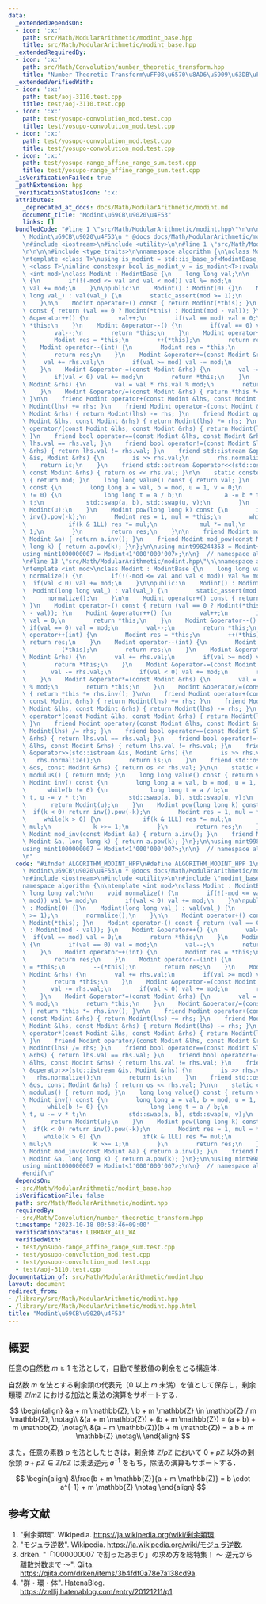 ```yaml
---
data:
  _extendedDependsOn:
  - icon: ':x:'
    path: src/Math/ModularArithmetic/modint_base.hpp
    title: src/Math/ModularArithmetic/modint_base.hpp
  _extendedRequiredBy:
  - icon: ':x:'
    path: src/Math/Convolution/number_theoretic_transform.hpp
    title: "Number Theoretic Transform\uFF08\u6570\u8AD6\u5909\u63DB\uFF09"
  _extendedVerifiedWith:
  - icon: ':x:'
    path: test/aoj-3110.test.cpp
    title: test/aoj-3110.test.cpp
  - icon: ':x:'
    path: test/yosupo-convolution_mod.test.cpp
    title: test/yosupo-convolution_mod.test.cpp
  - icon: ':x:'
    path: test/yosupo-convolution_mod.test.cpp
    title: test/yosupo-convolution_mod.test.cpp
  - icon: ':x:'
    path: test/yosupo-range_affine_range_sum.test.cpp
    title: test/yosupo-range_affine_range_sum.test.cpp
  _isVerificationFailed: true
  _pathExtension: hpp
  _verificationStatusIcon: ':x:'
  attributes:
    _deprecated_at_docs: docs/Math/ModularArithmetic/modint.md
    document_title: "Modint\u69CB\u9020\u4F53"
    links: []
  bundledCode: "#line 1 \"src/Math/ModularArithmetic/modint.hpp\"\n\n\n\n/**\n * @brief\
    \ Modint\u69CB\u9020\u4F53\n * @docs docs/Math/ModularArithmetic/modint.md\n */\n\
    \n#include <iostream>\n#include <utility>\n\n#line 1 \"src/Math/ModularArithmetic/modint_base.hpp\"\
    \n\n\n\n#include <type_traits>\n\nnamespace algorithm {\n\nclass ModintBase {};\n\
    \ntemplate <class T>\nusing is_modint = std::is_base_of<ModintBase, T>;\n\ntemplate\
    \ <class T>\ninline constexpr bool is_modint_v = is_modint<T>::value;\n\ntemplate\
    \ <int mod>\nclass Modint : ModintBase {\n    long long val;\n\n    void normalize()\
    \ {\n        if(!(-mod <= val and val < mod)) val %= mod;\n        if(val < 0)\
    \ val += mod;\n    }\n\npublic:\n    Modint() : Modint(0) {}\n    Modint(long\
    \ long val_) : val(val_) {\n        static_assert(mod >= 1);\n        normalize();\n\
    \    }\n\n    Modint operator+() const { return Modint(*this); }\n    Modint operator-()\
    \ const { return (val == 0 ? Modint(*this) : Modint(mod - val)); }\n    Modint\
    \ &operator++() {\n        val++;\n        if(val == mod) val = 0;\n        return\
    \ *this;\n    }\n    Modint &operator--() {\n        if(val == 0) val = mod;\n\
    \        val--;\n        return *this;\n    }\n    Modint operator++(int) {\n\
    \        Modint res = *this;\n        ++(*this);\n        return res;\n    }\n\
    \    Modint operator--(int) {\n        Modint res = *this;\n        --(*this);\n\
    \        return res;\n    }\n    Modint &operator+=(const Modint &rhs) {\n   \
    \     val += rhs.val;\n        if(val >= mod) val -= mod;\n        return *this;\n\
    \    }\n    Modint &operator-=(const Modint &rhs) {\n        val -= rhs.val;\n\
    \        if(val < 0) val += mod;\n        return *this;\n    }\n    Modint &operator*=(const\
    \ Modint &rhs) {\n        val = val * rhs.val % mod;\n        return *this;\n\
    \    }\n    Modint &operator/=(const Modint &rhs) { return *this *= rhs.inv();\
    \ }\n\n    friend Modint operator+(const Modint &lhs, const Modint &rhs) { return\
    \ Modint(lhs) += rhs; }\n    friend Modint operator-(const Modint &lhs, const\
    \ Modint &rhs) { return Modint(lhs) -= rhs; }\n    friend Modint operator*(const\
    \ Modint &lhs, const Modint &rhs) { return Modint(lhs) *= rhs; }\n    friend Modint\
    \ operator/(const Modint &lhs, const Modint &rhs) { return Modint(lhs) /= rhs;\
    \ }\n    friend bool operator==(const Modint &lhs, const Modint &rhs) { return\
    \ lhs.val == rhs.val; }\n    friend bool operator!=(const Modint &lhs, const Modint\
    \ &rhs) { return lhs.val != rhs.val; }\n    friend std::istream &operator>>(std::istream\
    \ &is, Modint &rhs) {\n        is >> rhs.val;\n        rhs.normalize();\n    \
    \    return is;\n    }\n    friend std::ostream &operator<<(std::ostream &os,\
    \ const Modint &rhs) { return os << rhs.val; }\n\n    static constexpr int modulus()\
    \ { return mod; }\n    long long value() const { return val; }\n    Modint inv()\
    \ const {\n        long long a = val, b = mod, u = 1, v = 0;\n        while(b\
    \ != 0) {\n            long long t = a / b;\n            a -= b * t, u -= v *\
    \ t;\n            std::swap(a, b), std::swap(u, v);\n        }\n        return\
    \ Modint(u);\n    }\n    Modint pow(long long k) const {\n        if(k < 0) return\
    \ inv().pow(-k);\n        Modint res = 1, mul = *this;\n        while(k > 0) {\n\
    \            if(k & 1LL) res *= mul;\n            mul *= mul;\n            k >>=\
    \ 1;\n        }\n        return res;\n    }\n\n    friend Modint mod_inv(const\
    \ Modint &a) { return a.inv(); }\n    friend Modint mod_pow(const Modint &a, long\
    \ long k) { return a.pow(k); }\n};\n\nusing mint998244353 = Modint<998'244'353>;\n\
    using mint1000000007 = Modint<1'000'000'007>;\n\n}  // namespace algorithm\n\n\
    \n#line 13 \"src/Math/ModularArithmetic/modint.hpp\"\n\nnamespace algorithm {\n\
    \ntemplate <int mod>\nclass Modint : ModintBase {\n    long long val;\n\n    void\
    \ normalize() {\n        if(!(-mod <= val and val < mod)) val %= mod;\n      \
    \  if(val < 0) val += mod;\n    }\n\npublic:\n    Modint() : Modint(0) {}\n  \
    \  Modint(long long val_) : val(val_) {\n        static_assert(mod >= 1);\n  \
    \      normalize();\n    }\n\n    Modint operator+() const { return Modint(*this);\
    \ }\n    Modint operator-() const { return (val == 0 ? Modint(*this) : Modint(mod\
    \ - val)); }\n    Modint &operator++() {\n        val++;\n        if(val == mod)\
    \ val = 0;\n        return *this;\n    }\n    Modint &operator--() {\n       \
    \ if(val == 0) val = mod;\n        val--;\n        return *this;\n    }\n    Modint\
    \ operator++(int) {\n        Modint res = *this;\n        ++(*this);\n       \
    \ return res;\n    }\n    Modint operator--(int) {\n        Modint res = *this;\n\
    \        --(*this);\n        return res;\n    }\n    Modint &operator+=(const\
    \ Modint &rhs) {\n        val += rhs.val;\n        if(val >= mod) val -= mod;\n\
    \        return *this;\n    }\n    Modint &operator-=(const Modint &rhs) {\n \
    \       val -= rhs.val;\n        if(val < 0) val += mod;\n        return *this;\n\
    \    }\n    Modint &operator*=(const Modint &rhs) {\n        val = val * rhs.val\
    \ % mod;\n        return *this;\n    }\n    Modint &operator/=(const Modint &rhs)\
    \ { return *this *= rhs.inv(); }\n\n    friend Modint operator+(const Modint &lhs,\
    \ const Modint &rhs) { return Modint(lhs) += rhs; }\n    friend Modint operator-(const\
    \ Modint &lhs, const Modint &rhs) { return Modint(lhs) -= rhs; }\n    friend Modint\
    \ operator*(const Modint &lhs, const Modint &rhs) { return Modint(lhs) *= rhs;\
    \ }\n    friend Modint operator/(const Modint &lhs, const Modint &rhs) { return\
    \ Modint(lhs) /= rhs; }\n    friend bool operator==(const Modint &lhs, const Modint\
    \ &rhs) { return lhs.val == rhs.val; }\n    friend bool operator!=(const Modint\
    \ &lhs, const Modint &rhs) { return lhs.val != rhs.val; }\n    friend std::istream\
    \ &operator>>(std::istream &is, Modint &rhs) {\n        is >> rhs.val;\n     \
    \   rhs.normalize();\n        return is;\n    }\n    friend std::ostream &operator<<(std::ostream\
    \ &os, const Modint &rhs) { return os << rhs.val; }\n\n    static constexpr int\
    \ modulus() { return mod; }\n    long long value() const { return val; }\n   \
    \ Modint inv() const {\n        long long a = val, b = mod, u = 1, v = 0;\n  \
    \      while(b != 0) {\n            long long t = a / b;\n            a -= b *\
    \ t, u -= v * t;\n            std::swap(a, b), std::swap(u, v);\n        }\n \
    \       return Modint(u);\n    }\n    Modint pow(long long k) const {\n      \
    \  if(k < 0) return inv().pow(-k);\n        Modint res = 1, mul = *this;\n   \
    \     while(k > 0) {\n            if(k & 1LL) res *= mul;\n            mul *=\
    \ mul;\n            k >>= 1;\n        }\n        return res;\n    }\n\n    friend\
    \ Modint mod_inv(const Modint &a) { return a.inv(); }\n    friend Modint mod_pow(const\
    \ Modint &a, long long k) { return a.pow(k); }\n};\n\nusing mint998244353 = Modint<998'244'353>;\n\
    using mint1000000007 = Modint<1'000'000'007>;\n\n}  // namespace algorithm\n\n\
    \n"
  code: "#ifndef ALGORITHM_MODINT_HPP\n#define ALGORITHM_MODINT_HPP 1\n\n/**\n * @brief\
    \ Modint\u69CB\u9020\u4F53\n * @docs docs/Math/ModularArithmetic/modint.md\n */\n\
    \n#include <iostream>\n#include <utility>\n\n#include \"modint_base.hpp\"\n\n\
    namespace algorithm {\n\ntemplate <int mod>\nclass Modint : ModintBase {\n   \
    \ long long val;\n\n    void normalize() {\n        if(!(-mod <= val and val <\
    \ mod)) val %= mod;\n        if(val < 0) val += mod;\n    }\n\npublic:\n    Modint()\
    \ : Modint(0) {}\n    Modint(long long val_) : val(val_) {\n        static_assert(mod\
    \ >= 1);\n        normalize();\n    }\n\n    Modint operator+() const { return\
    \ Modint(*this); }\n    Modint operator-() const { return (val == 0 ? Modint(*this)\
    \ : Modint(mod - val)); }\n    Modint &operator++() {\n        val++;\n      \
    \  if(val == mod) val = 0;\n        return *this;\n    }\n    Modint &operator--()\
    \ {\n        if(val == 0) val = mod;\n        val--;\n        return *this;\n\
    \    }\n    Modint operator++(int) {\n        Modint res = *this;\n        ++(*this);\n\
    \        return res;\n    }\n    Modint operator--(int) {\n        Modint res\
    \ = *this;\n        --(*this);\n        return res;\n    }\n    Modint &operator+=(const\
    \ Modint &rhs) {\n        val += rhs.val;\n        if(val >= mod) val -= mod;\n\
    \        return *this;\n    }\n    Modint &operator-=(const Modint &rhs) {\n \
    \       val -= rhs.val;\n        if(val < 0) val += mod;\n        return *this;\n\
    \    }\n    Modint &operator*=(const Modint &rhs) {\n        val = val * rhs.val\
    \ % mod;\n        return *this;\n    }\n    Modint &operator/=(const Modint &rhs)\
    \ { return *this *= rhs.inv(); }\n\n    friend Modint operator+(const Modint &lhs,\
    \ const Modint &rhs) { return Modint(lhs) += rhs; }\n    friend Modint operator-(const\
    \ Modint &lhs, const Modint &rhs) { return Modint(lhs) -= rhs; }\n    friend Modint\
    \ operator*(const Modint &lhs, const Modint &rhs) { return Modint(lhs) *= rhs;\
    \ }\n    friend Modint operator/(const Modint &lhs, const Modint &rhs) { return\
    \ Modint(lhs) /= rhs; }\n    friend bool operator==(const Modint &lhs, const Modint\
    \ &rhs) { return lhs.val == rhs.val; }\n    friend bool operator!=(const Modint\
    \ &lhs, const Modint &rhs) { return lhs.val != rhs.val; }\n    friend std::istream\
    \ &operator>>(std::istream &is, Modint &rhs) {\n        is >> rhs.val;\n     \
    \   rhs.normalize();\n        return is;\n    }\n    friend std::ostream &operator<<(std::ostream\
    \ &os, const Modint &rhs) { return os << rhs.val; }\n\n    static constexpr int\
    \ modulus() { return mod; }\n    long long value() const { return val; }\n   \
    \ Modint inv() const {\n        long long a = val, b = mod, u = 1, v = 0;\n  \
    \      while(b != 0) {\n            long long t = a / b;\n            a -= b *\
    \ t, u -= v * t;\n            std::swap(a, b), std::swap(u, v);\n        }\n \
    \       return Modint(u);\n    }\n    Modint pow(long long k) const {\n      \
    \  if(k < 0) return inv().pow(-k);\n        Modint res = 1, mul = *this;\n   \
    \     while(k > 0) {\n            if(k & 1LL) res *= mul;\n            mul *=\
    \ mul;\n            k >>= 1;\n        }\n        return res;\n    }\n\n    friend\
    \ Modint mod_inv(const Modint &a) { return a.inv(); }\n    friend Modint mod_pow(const\
    \ Modint &a, long long k) { return a.pow(k); }\n};\n\nusing mint998244353 = Modint<998'244'353>;\n\
    using mint1000000007 = Modint<1'000'000'007>;\n\n}  // namespace algorithm\n\n\
    #endif\n"
  dependsOn:
  - src/Math/ModularArithmetic/modint_base.hpp
  isVerificationFile: false
  path: src/Math/ModularArithmetic/modint.hpp
  requiredBy:
  - src/Math/Convolution/number_theoretic_transform.hpp
  timestamp: '2023-10-18 00:58:46+09:00'
  verificationStatus: LIBRARY_ALL_WA
  verifiedWith:
  - test/yosupo-range_affine_range_sum.test.cpp
  - test/yosupo-convolution_mod.test.cpp
  - test/yosupo-convolution_mod.test.cpp
  - test/aoj-3110.test.cpp
documentation_of: src/Math/ModularArithmetic/modint.hpp
layout: document
redirect_from:
- /library/src/Math/ModularArithmetic/modint.hpp
- /library/src/Math/ModularArithmetic/modint.hpp.html
title: "Modint\u69CB\u9020\u4F53"
---
```

## 概要

任意の自然数 $m \geq 1$ を法として，自動で整数値の剰余をとる構造体．

自然数 $m$ を法とする剰余類の代表元（$0$ 以上 $m$ 未満）を値として保存し，剰余類環 $\mathbb{Z}/m\mathbb{Z}$ における加法と乗法の演算をサポートする．

$$
\begin{align}
&a + m \mathbb{Z}, \ b + m \mathbb{Z} \in \mathbb{Z} / m \mathbb{Z}, \notag\\
&(a + m \mathbb{Z}) + (b + m \mathbb{Z}) = (a + b) + m \mathbb{Z}, \notag\\
&(a + m \mathbb{Z})(b + m \mathbb{Z}) = a b + m \mathbb{Z} \notag\\
\end{align}
$$

また，任意の素数 $p$ を法としたときは，剰余体 $\mathbb{Z}/p\mathbb{Z}$ において $0+p\mathbb{Z}$ 以外の剰余類  $a+p\mathbb{Z} \in \mathbb{Z}/p\mathbb{Z}$ は乗法逆元 $a^{-1}$ をもち，除法の演算もサポートする．

$$
\begin{align}
&\frac{b + m \mathbb{Z}}{a + m \mathbb{Z}} = b \cdot a^{-1} + m \mathbb{Z} \notag
\end{align}
$$


## 参考文献

1. "剰余類環". Wikipedia. <https://ja.wikipedia.org/wiki/剰余類環>.
1. "モジュラ逆数". Wikipedia. <https://ja.wikipedia.org/wiki/モジュラ逆数>.
1. drken. "「1000000007 で割ったあまり」の求め方を総特集！ 〜 逆元から離散対数まで 〜". Qiita. <https://qiita.com/drken/items/3b4fdf0a78e7a138cd9a>.
1. "群・環・体". HatenaBlog. <https://zellij.hatenablog.com/entry/20121211/p1>.

